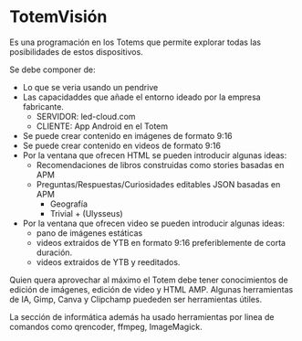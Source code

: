 # TotemVisión

Es una programación en los Totems que permite explorar todas las posibilidades de estos dispositivos.

Se debe componer de:
- Lo que se veria usando un pendrive
- Las capacidaddes que añade el entorno ideado por la empresa fabricante.
    - SERVIDOR: led-cloud.com
    - CLIENTE: App Android en el Totem
- Se puede crear contenido en imágenes de formato 9:16
- Se puede crear contenido en videos de formato 9:16
- Por la ventana que ofrecen HTML se pueden introducir algunas ideas:
    - Recomendaciones de libros construidas como stories basadas en APM
    - Preguntas/Respuestas/Curiosidades editables JSON basadas en APM
        - Geografía
        - Trivial + (Ulysseus)
- Por la ventana que ofrecen video se pueden introducir algunas ideas:
    - pano de imágenes estáticas
    - videos extraidos de YTB en formato 9:16 preferiblemente de corta duración.
    - videos extraidos de YTB y reeditados.

Quien quera aprovechar al máximo el Totem debe tener conocimientos de edición de imágenes, edición de video y HTML AMP.
Algunas herramientas de IA, Gimp, Canva y Clipchamp puededen ser herramientas útiles.

La sección de informática además ha usado herramientas por linea de comandos como qrencoder, ffmpeg, ImageMagick.